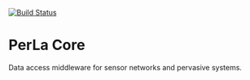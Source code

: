 [![Build Status](https://travis-ci.org/perlawsn/core.svg?branch=master)](https://travis-ci.org/perlawsn/core)

# PerLa Core #

Data access middleware for sensor networks and pervasive systems.
